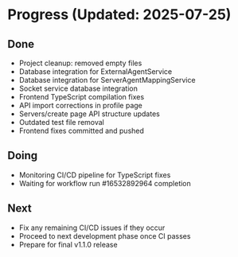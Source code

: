 # Progress (Updated: 2025-07-25)

## Done

- Project cleanup: removed empty files
- Database integration for ExternalAgentService
- Database integration for ServerAgentMappingService
- Socket service database integration
- Frontend TypeScript compilation fixes
- API import corrections in profile page
- Servers/create page API structure updates
- Outdated test file removal
- Frontend fixes committed and pushed

## Doing

- Monitoring CI/CD pipeline for TypeScript fixes
- Waiting for workflow run #16532892964 completion

## Next

- Fix any remaining CI/CD issues if they occur
- Proceed to next development phase once CI passes
- Prepare for final v1.1.0 release
